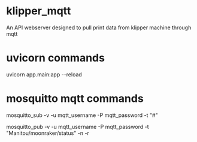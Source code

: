 # klipper_mqtt
An API webserver designed to pull print data from klipper machine through mqtt

# uvicorn commands
uvicorn app.main:app --reload

# mosquitto mqtt commands
mosquitto_sub -v -u mqtt_username -P mqtt_password -t "#"

mosquitto_pub -v -u mqtt_username -P mqtt_password -t "Manitou/moonraker/status" -n -r